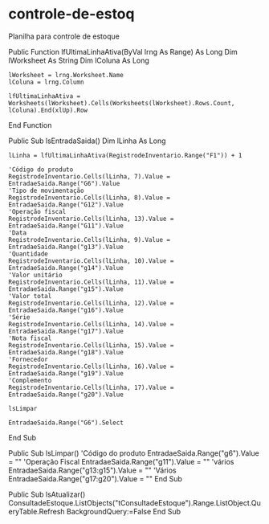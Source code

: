 # controle-de-estoq
Planilha para controle de estoque


Public Function lfUltimaLinhaAtiva(ByVal lrng As Range) As Long
    Dim lWorksheet As String
    Dim lColuna    As Long
    
    lWorksheet = lrng.Worksheet.Name
    lColuna = lrng.Column
    
    lfUltimaLinhaAtiva = Worksheets(lWorksheet).Cells(Worksheets(lWorksheet).Rows.Count, lColuna).End(xlUp).Row
    
End Function

Public Sub lsEntradaSaida()
    Dim lLinha      As Long
    
    lLinha = lfUltimaLinhaAtiva(RegistrodeInventario.Range("F1")) + 1
    
    'Código do produto
    RegistrodeInventario.Cells(lLinha, 7).Value = EntradaeSaida.Range("G6").Value
    'Tipo de movimentação
    RegistrodeInventario.Cells(lLinha, 8).Value = EntradaeSaida.Range("G12").Value
    'Operação fiscal
    RegistrodeInventario.Cells(lLinha, 13).Value = EntradaeSaida.Range("G11").Value
    'Data
    RegistrodeInventario.Cells(lLinha, 9).Value = EntradaeSaida.Range("g13").Value
    'Quantidade
    RegistrodeInventario.Cells(lLinha, 10).Value = EntradaeSaida.Range("g14").Value
    'Valor unitário
    RegistrodeInventario.Cells(lLinha, 11).Value = EntradaeSaida.Range("g15").Value
    'Valor total
    RegistrodeInventario.Cells(lLinha, 12).Value = EntradaeSaida.Range("g16").Value
    'Série
    RegistrodeInventario.Cells(lLinha, 14).Value = EntradaeSaida.Range("g17").Value
    'Nota fiscal
    RegistrodeInventario.Cells(lLinha, 15).Value = EntradaeSaida.Range("g18").Value
    'Fornecedor
    RegistrodeInventario.Cells(lLinha, 16).Value = EntradaeSaida.Range("g19").Value
    'Complemento
    RegistrodeInventario.Cells(lLinha, 17).Value = EntradaeSaida.Range("g20").Value
    
    lsLimpar
    
    EntradaeSaida.Range("G6").Select
    
End Sub

Public Sub lsLimpar()
    'Código do produto
    EntradaeSaida.Range("g6").Value = ""
    'Operação Fiscal
    EntradaeSaida.Range("g11").Value = ""
    'vários
    EntradaeSaida.Range("g13:g15").Value = ""
    'Vários
    EntradaeSaida.Range("g17:g20").Value = ""
End Sub

Public Sub lsAtualizar()
    ConsultadeEstoque.ListObjects("tConsultadeEstoque").Range.ListObject.QueryTable.Refresh BackgroundQuery:=False
End Sub

